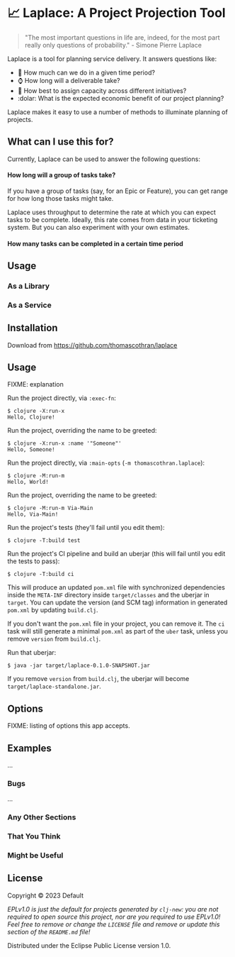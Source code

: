 # 📈 Laplace: A Project Projection Tool

> "The most important questions in life are, indeed, for the most part really only questions of probability." - Simone Pierre Laplace

Laplace is a tool for planning service delivery. It answers questions like:

- :rocket: How much can we do in a given time period?
- :watch: How long will a deliverable take?
- :construction_worker: How best to assign capacity across different initiatives?
- :dolar: What is the expected economic benefit of our project planning?

Laplace makes it easy to use a number of methods to illuminate planning of projects.

## What can I use this for?

Currently, Laplace can be used to answer the following questions:

#### How long will a group of tasks take?

If you have a group of tasks (say, for an Epic or Feature), you can get range for how long those tasks might take.

Laplace uses throughput to determine the rate at which you can expect tasks to be complete. Ideally, this rate comes from data in your ticketing system. But you can also experiment with your own estimates.

#### How many tasks can be completed in a certain time period

## Usage

### As a Library

### As a Service

## Installation

Download from https://github.com/thomascothran/laplace

## Usage

FIXME: explanation

Run the project directly, via `:exec-fn`:

    $ clojure -X:run-x
    Hello, Clojure!

Run the project, overriding the name to be greeted:

    $ clojure -X:run-x :name '"Someone"'
    Hello, Someone!

Run the project directly, via `:main-opts` (`-m thomascothran.laplace`):

    $ clojure -M:run-m
    Hello, World!

Run the project, overriding the name to be greeted:

    $ clojure -M:run-m Via-Main
    Hello, Via-Main!

Run the project's tests (they'll fail until you edit them):

    $ clojure -T:build test

Run the project's CI pipeline and build an uberjar (this will fail until you edit the tests to pass):

    $ clojure -T:build ci

This will produce an updated `pom.xml` file with synchronized dependencies inside the `META-INF`
directory inside `target/classes` and the uberjar in `target`. You can update the version (and SCM tag)
information in generated `pom.xml` by updating `build.clj`.

If you don't want the `pom.xml` file in your project, you can remove it. The `ci` task will
still generate a minimal `pom.xml` as part of the `uber` task, unless you remove `version`
from `build.clj`.

Run that uberjar:

    $ java -jar target/laplace-0.1.0-SNAPSHOT.jar

If you remove `version` from `build.clj`, the uberjar will become `target/laplace-standalone.jar`.

## Options

FIXME: listing of options this app accepts.

## Examples

...

### Bugs

...

### Any Other Sections
### That You Think
### Might be Useful

## License

Copyright © 2023 Default

_EPLv1.0 is just the default for projects generated by `clj-new`: you are not_
_required to open source this project, nor are you required to use EPLv1.0!_
_Feel free to remove or change the `LICENSE` file and remove or update this_
_section of the `README.md` file!_

Distributed under the Eclipse Public License version 1.0.
